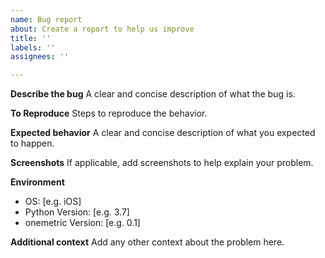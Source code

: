 ```yaml
---
name: Bug report
about: Create a report to help us improve
title: ''
labels: ''
assignees: ''

---
```


**Describe the bug**
A clear and concise description of what the bug is.

**To Reproduce**
Steps to reproduce the behavior.

**Expected behavior**
A clear and concise description of what you expected to happen.

**Screenshots**
If applicable, add screenshots to help explain your problem.

**Environment**
- OS: [e.g. iOS]
- Python Version: [e.g. 3.7]
- onemetric Version: [e.g. 0.1]

**Additional context**
Add any other context about the problem here.